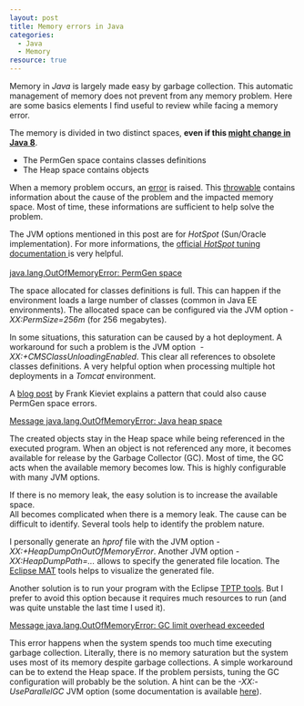 ```yaml
--- 
layout: post 
title: Memory errors in Java
categories:
  - Java
  - Memory
resource: true
---
```

<p>
	Memory in <i>Java</i> is largely made easy by garbage collection. This
	automatic management of memory does not prevent from any memory
	problem. Here are some basics elements I find useful to review while
	facing a memory error.
</p>
<p>
	The memory is divided in two distinct spaces, <b>even if this <a
		href="http://openjdk.java.net/jeps/122">might change in Java 8</a><a
		href="http://www.blogger.com/null"></b></a>.
<ul>
	<li>The PermGen space contains classes definitions</li>
	<li>The Heap space contains objects</li>
</ul>
<p>
	When a memory problem occurs, an
	<a
		href="http://docs.oracle.com/javase/7/docs/api/java/lang/OutOfMemoryError.html">error</a>
		is raised. This
	<a
		href="http://docs.oracle.com/javase/7/docs/api/java/lang/Throwable.html">throwable</a>
	contains information about the cause of the problem and the impacted
	memory space. Most of time, these informations are sufficient to help
	solve the problem.
</p>
<p>
	The JVM options mentioned in this post are for <i>HotSpot</i>
	(Sun/Oracle implementation). For more informations, the <a
		href="http://www.oracle.com/technetwork/java/javase/gc-tuning-6-140523.html">official
		<i>HotSpot</i> tuning documentation
	</a> is very helpful.<br />
	<a
		href="http://docs.oracle.com/javase/7/docs/webnotes/tsg/TSG-VM/html/memleaks.html#gbyuu"><br /></a><a
		href="http://docs.oracle.com/javase/7/docs/webnotes/tsg/TSG-VM/html/memleaks.html#gbyuu"><u>java.lang.OutOfMemoryError:
			PermGen space</u></a><br />
<ul></ul>
<p>
	The space allocated for classes definitions is full. This can happen if
	the environment loads a large number of classes (common in Java EE
	environments). The allocated space can be configured via the JVM option
	<i>-XX:PermSize=256m</i>
	(for 256 megabytes).
</p>
<p>
	In some situations, this saturation can be caused by a hot deployment.
	A workaround for such a problem is the JVM option&nbsp; <i>-XX:+CMSClassUnloadingEnabled</i>.
	This clear all references to obsolete classes definitions. A very
	helpful option when processing multiple hot deployments in a <i>Tomcat</i>
	environment.
</p>
<p>
	A <a
		href="http://frankkieviet.blogspot.fr/2006/10/classloader-leaks-dreaded-permgen-space.html">blog
		post</a> by Frank Kieviet explains a pattern that could also cause PermGen
	space errors.
</p>
<p>
	<a
		href="http://docs.oracle.com/javase/7/docs/webnotes/tsg/TSG-VM/html/memleaks.html#gbyvh"><u>Message
			java.lang.OutOfMemoryError: Java heap space</u></a>
</p>
<p>The created objects stay in the Heap space while being referenced
	in the executed program. When an object is not referenced any more, it
	becomes available for release by the Garbage Collector (GC). Most of
	time, the GC acts when the available memory becomes low. This is highly
	configurable with many JVM options.</p>
<p>
	If there is no memory leak, the easy solution is to increase the
	available space.<br />All becomes complicated when there is a memory
	leak. The cause can be difficult to identify. Several tools help to
	identify the problem nature.
</p>
<p>
	I personally generate an <i>hprof</i> file with the JVM option <em>-XX:+HeapDumpOnOutOfMemoryError</em>.
	Another JVM option <em>-XX:HeapDumpPath=...</em> allows to specify the
	generated file location. The <a href="http://www.eclipse.org/mat/">Eclipse
		MAT</a> tools helps to visualize the generated file.
</p>
<p>
	Another solution is to run your program with the Eclipse <a
		href="http://www.eclipse.org/tptp/">TPTP tools</a>. But I prefer to
	avoid this option because it requires much resources to run (and was
	quite unstable the last time I used it).
</p>
<p>
	<a
		href="http://www.oracle.com/technetwork/java/javase/gc-tuning-6-140523.html#cms.oom"><u>Message
			java.lang.OutOfMemoryError: GC limit overhead exceeded</u></a>
</p>
<p>
	This error happens when the system spends too much time executing
	garbage collection. Literally, there is no memory saturation but the
	system uses most of its memory despite garbage collections. A simple
	workaround can be to extend the Heap space. If the problem persists,
	tuning the GC configuration will probably be the solution. A hint can be the <i>-XX:-UseParallelGC</i> JVM option (some documentation is available <a href="http://www.oracle.com/technetwork/java/javase/gc-tuning-6-140523.html#par_gc">here</a>).
</p>